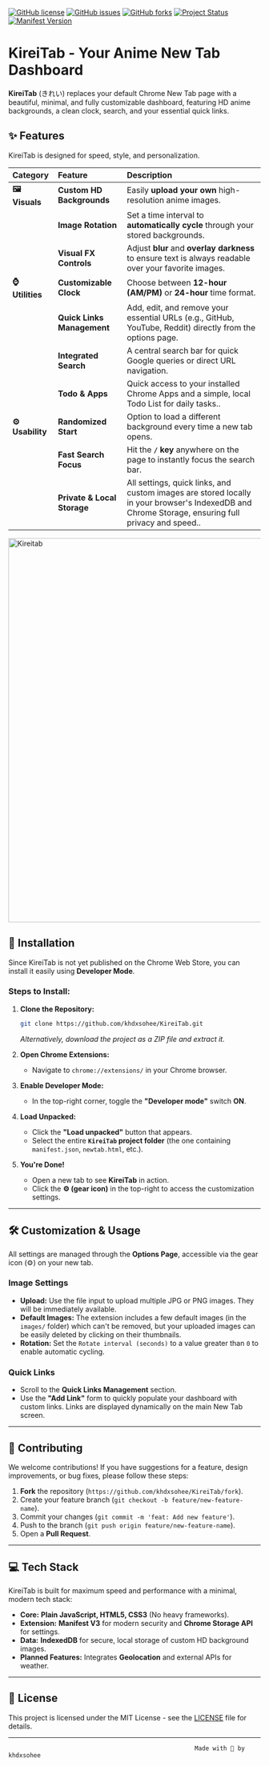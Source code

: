 [![GitHub license](https://img.shields.io/github/license/khdxsohee/KireiTab?style=flat-square&color=blue)](https://github.com/khdxsohee/KireiTab/blob/main/LICENSE)
[![GitHub issues](https://img.shields.io/github/issues/khdxsohee/KireiTab?style=flat-square&color=red)](https://github.com/khdxsohee/KireiTab/issues)
[![GitHub forks](https://img.shields.io/github/forks/khdxsohee/KireiTab?style=flat-square&color=teal)](https://github.com/khdxsohee/KireiTab/network)
[![Project Status](https://img.shields.io/badge/status-In%20Development-orange?style=flat-square)](https://github.com/khdxsohee/KireiTab)
[![Manifest Version](https://img.shields.io/badge/manifest-V3-success?style=flat-square)](https://developer.chrome.com/docs/extensions/mv3/)
# KireiTab - Your Anime New Tab Dashboard 

**KireiTab** (きれい) replaces your default Chrome New Tab page with a beautiful, minimal, and fully customizable dashboard, featuring HD anime backgrounds, a clean clock, search, and your essential quick links.

[](https://www.google.com/search?q=https://github.com/khdxsohee/KireiTab/blob/main/LICENSE)
[](https://github.com/khdxsohee/KireiTab)
[](https://github.com/khdxsohee/KireiTab)

## ✨ Features

KireiTab is designed for speed, style, and personalization.

| Category | Feature | Description |
| :--- | :--- | :--- |
| **🖼️ Visuals** | **Custom HD Backgrounds** | Easily **upload your own** high-resolution anime images. |
| | **Image Rotation** | Set a time interval to **automatically cycle** through your stored backgrounds. |
| | **Visual FX Controls** | Adjust **blur** and **overlay darkness** to ensure text is always readable over your favorite images. |
| **⌚ Utilities** | **Customizable Clock** | Choose between **12-hour (AM/PM)** or **24-hour** time format. |
| | **Quick Links Management** | Add, edit, and remove your essential URLs (e.g., GitHub, YouTube, Reddit) directly from the options page. |
| | **Integrated Search** | A central search bar for quick Google queries or direct URL navigation. |
| | **Todo & Apps** | Quick access to your installed Chrome Apps and a simple, local Todo List for daily tasks.. |
| **⚙️ Usability** | **Randomized Start** | Option to load a different background every time a new tab opens. |
| | **Fast Search Focus** | Hit the **`/` key** anywhere on the page to instantly focus the search bar. |
| | **Private & Local Storage** | All settings, quick links, and custom images are stored locally in your browser's IndexedDB and Chrome Storage, ensuring full privacy and speed.. |
<img width="1366" height="768" alt="Kireitab" src="https://github.com/user-attachments/assets/4bad4b95-0a39-41a8-99c5-a0edb4c9662f" />


## 🚀 Installation

Since KireiTab is not yet published on the Chrome Web Store, you can install it easily using **Developer Mode**.

### Steps to Install:

1.  **Clone the Repository:**

    ```bash
    git clone https://github.com/khdxsohee/KireiTab.git
    ```

    *Alternatively, download the project as a ZIP file and extract it.*

2.  **Open Chrome Extensions:**

      * Navigate to `chrome://extensions/` in your Chrome browser.

3.  **Enable Developer Mode:**

      * In the top-right corner, toggle the **"Developer mode"** switch **ON**.

4.  **Load Unpacked:**

      * Click the **"Load unpacked"** button that appears.
      * Select the entire **`KireiTab` project folder** (the one containing `manifest.json`, `newtab.html`, etc.).

5.  **You're Done\!**

      * Open a new tab to see **KireiTab** in action.
      * Click the **⚙️ (gear icon)** in the top-right to access the customization settings.

-----

## 🛠️ Customization & Usage

All settings are managed through the **Options Page**, accessible via the gear icon (⚙️) on your new tab.

### Image Settings

  * **Upload:** Use the file input to upload multiple JPG or PNG images. They will be immediately available.
  * **Default Images:** The extension includes a few default images (in the `images/` folder) which can't be removed, but your uploaded images can be easily deleted by clicking on their thumbnails.
  * **Rotation:** Set the `Rotate interval (seconds)` to a value greater than `0` to enable automatic cycling.

### Quick Links

  * Scroll to the **Quick Links Management** section.
  * Use the **"Add Link"** form to quickly populate your dashboard with custom links. Links are displayed dynamically on the main New Tab screen.

-----

## 🤝 Contributing

We welcome contributions\! If you have suggestions for a feature, design improvements, or bug fixes, please follow these steps:

1.  **Fork** the repository (`https://github.com/khdxsohee/KireiTab/fork`).
2.  Create your feature branch (`git checkout -b feature/new-feature-name`).
3.  Commit your changes (`git commit -m 'feat: Add new feature'`).
4.  Push to the branch (`git push origin feature/new-feature-name`).
5.  Open a **Pull Request**.

-----


## 💻 Tech Stack

KireiTab is built for maximum speed and performance with a minimal, modern tech stack:

* **Core:** **Plain JavaScript, HTML5, CSS3** (No heavy frameworks).
* **Extension:** **Manifest V3** for modern security and **Chrome Storage API** for settings.
* **Data:** **IndexedDB** for secure, local storage of custom HD background images.
* **Planned Features:** Integrates **Geolocation** and external APIs for weather.

-----

## 📄 License

This project is licensed under the MIT License - see the [LICENSE](https://github.com/khdxsohee/KireiTab/blob/main/LICENSE) file for details.

-----

                                                        Made with 💙 by khdxsohee
